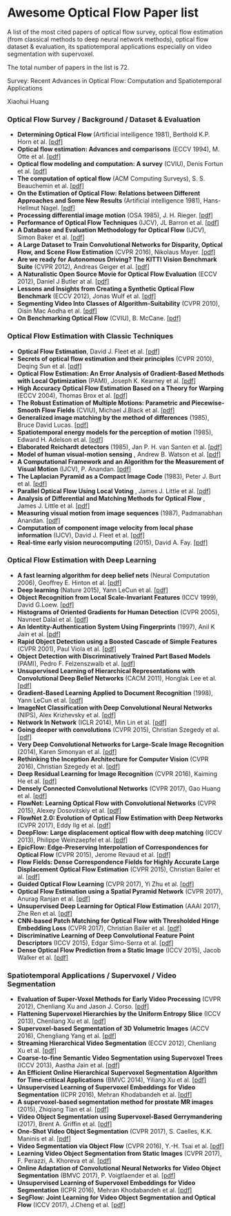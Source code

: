 # Awesome Optical Flow Paper list 

A list of the most cited papers of optical flow survey, optical flow estimation (from classical methods to deep neural network methods), optical flow dataset & evaluation, its spatiotemporal applications especially on video segmentation with supervoxel.

The total number of papers in the list is 72.

Survey: Recent Advances in Optical Flow: Computation and Spatiotemporal Applications

Xiaohui Huang

### Optical Flow Survey / Background / Dataset & Evaluation
- **Determining Optical Flow** (Artificial intelligence 1981), Berthold K.P. Horn et al. [[pdf]](http://image.diku.dk/imagecanon/material/HornSchunckOptical_Flow.pdf)
- **Optical flow estimation: Advances and comparisons** (ECCV 1994), M. Otte et al. [[pdf]](https://link.springer.com/chapter/10.1007/3-540-57956-7_5)
- **Optical flow modeling and computation: A survey** (CVIU), Denis Fortun et al. [[pdf]](https://hal.inria.fr/hal-01104081v2/document)
- **The computation of optical flow** (ACM Computing Surveys), S. S. Beauchemin et al. [[pdf]](http://www.csd.uwo.ca/faculty/beau/PAPERS/acm-95.pdf)
- **On the Estimation of Optical Flow: Relations between Different Approaches and Some New Results** (Artificial intelligence 1981), Hans-Hellmut Nagel. [[pdf]](http://www-pequan.lip6.fr/~bereziat/cours/master/vision/papers/nagel87.pdf)
- **Processing differential image motion** (OSA 1985), J. H. Rieger. [[pdf]](https://www.osapublishing.org/josaa/abstract.cfm?uri=josaa-2-2-354)
- **Performance of Optical Flow Techniques** (IJCV), JL Barron et al. [[pdf]](http://www.cs.toronto.edu/~fleet/research/Papers/ijcv-94.pdf)
- **A Database and Evaluation Methodology for Optical Flow** (IJCV), Simon Baker et al. [[pdf]](http://static.cs.brown.edu/people/black/Papers/flowEval07.pdf)
- **A Large Dataset to Train Convolutional Networks for Disparity, Optical Flow, and Scene Flow Estimation** (CVPR 2016), Nikolaus Mayer. [[pdf]](https://arxiv.org/pdf/1512.02134.pdf)
- **Are we ready for Autonomous Driving? The KITTI Vision Benchmark Suite** (CVPR 2012),  Andreas Geiger et al. [[pdf]](http://www.cvlibs.net/publications/Geiger2012CVPR.pdf)
- **A Naturalistic Open Source Movie for Optical Flow Evaluation** (ECCV 2012), Daniel J Butler at al. [[pdf]](https://homes.cs.washington.edu/~djbutler/papers/ButlerECCV2012.pdf)
- **Lessons and Insights from Creating a Synthetic Optical Flow Benchmark** (ECCV 2012), Jonas Wulf et al. [[pdf]](http://files.is.tue.mpg.de/black/papers/WulffECCVws2012.pdf)
- **Segmenting Video Into Classes of Algorithm-Suitability** (CVPR 2010), Oisin Mac Aodha et al. [[pdf]](http://citeseerx.ist.psu.edu/viewdoc/download?doi=10.1.1.615.3634&rep=rep1&type=pdf)
- **On Benchmarking Optical Flow** (CVIU), B. McCane. [[pdf]](https://ac.els-cdn.com/S1077314201909300/1-s2.0-S1077314201909300-main.pdf?_tid=41e8248e-ca4c-11e7-abcf-00000aab0f6c&acdnat=1510781633_1ecc3afce772ba8afbb15fcf3705cabb)

### Optical Flow Estimation with Classic Techniques
- **Optical Flow Estimation**, David J. Fleet et al. [[pdf]](http://www.cs.toronto.edu/~fleet/research/Papers/flowChapter05.pdf)
- **Secrets of optical flow estimation and their principles** (CVPR 2010), Deqing Sun et al. [[pdf]](http://ieeexplore.ieee.org/stamp/stamp.jsp?arnumber=5539939)
- **Optical Flow Estimation: An Error Analysis of Gradient-Based Methods with Local Optimization** (PAMI), Joseph K. Kearney et al. [[pdf]](http://ieeexplore.ieee.org/stamp/stamp.jsp?arnumber=4767897)
- **High Accuracy Optical Flow Estimation Based on a Theory for Warping** (ECCV 2004), Thomas Brox et al. [[pdf]](http://citeseerx.ist.psu.edu/viewdoc/download?doi=10.1.1.84.4669&rep=rep1&type=pdf)
- **The Robust Estimation of Multiple Motions: Parametric and Piecewise-Smooth Flow Fields** (CVIU), Michael J.Black et al. [[pdf]](http://cs.brown.edu/~black/Papers/cviu.63.1.1996.pdf)
- **Generalized image matching by the method of differences** (1985), Bruce David Lucas. [[pdf]](https://www.ri.cmu.edu/pub_files/pub4/lucas_bruce_d_1984_1/lucas_bruce_d_1984_1.pdf)
- **Spatiotemporal energy models for the perception of motion** (1985), Edward H. Adelson et al. [[pdf]](http://persci.mit.edu/pub_pdfs/spatio85.pdf)
- **Elaborated Reichardt detectors** (1985), Jan P. H. van Santen et al. [[pdf]](http://cns.bu.edu/Profiles/Mingolla.html/cnsftp/pdf/vanSantenSperling1985EReichardt.pdf)
- **Model of human visual-motion sensing** , Andrew B. Watson et al. [[pdf]](https://www.osapublishing.org/DirectPDFAccess/906BD1FA-00E2-8F7B-8917C5DD77CC87E4_1949/josaa-2-2-322.pdf?da=1&id=1949&seq=0&mobile=no)
- **A Computational Framework and an Algorithm for the Measurement of Visual Motion** (IJCV), P. Anandan. [[pdf]](http://www-pequan.lip6.fr/~bereziat/cours/master/vision/papers/anandan89.pdf)
- **The Laplacian Pyramid as a Compact Image Code** (1983), Peter J. Burt et al. [[pdf]](http://persci.mit.edu/pub_pdfs/pyramid83.pdf)
- **Parallel Optical Flow Using Local Voting** , James J. Little et al. [[pdf]](http://www.kyb.tuebingen.mpg.de/fileadmin/user_upload/files/publications/pdfs/pdf778.pdf)
- **Analysis of Differential and Matching Methods for Optical Flow** , James J. Little et al. [[pdf]](http://ieeexplore.ieee.org/stamp/stamp.jsp?arnumber=47107)
- **Measuring visual motion from image sequences** (1987), Padmanabhan Anandan. [[pdf]](https://web.cs.umass.edu/publication/docs/1987/UM-CS-1987-021.pdf)
- **Computation of component image velocity from local phase information** (IJCV), David J. Fleet et al. [[pdf]](https://link.springer.com/article/10.1007/BF00056772)
- **Real-time early vision neurocomputing** (2015), David A. Fay. [[pdf]](http://ieeexplore.ieee.org/stamp/stamp.jsp?arnumber=155250)

### Optical Flow Estimation with Deep Learning
- **A fast learning algorithm for deep belief nets** (Neural Computation 2006), Geoffrey E. Hinton et al. [[pdf]](https://www.cs.toronto.edu/~hinton/absps/fastnc.pdf)
- **Deep learning** (Nature 2015), Yann LeCun et al. [[pdf]](https://www.nature.com/articles/nature14539.pdf)
- **Object Recognition from Local Scale-Invariant Features** (ICCV 1999), David G.Loew. [[pdf]](http://www.cs.ubc.ca/~lowe/papers/iccv99.pdf)
- **Histograms of Oriented Gradients for Human Detection** (CVPR 2005), Navneet Dalal et al. [[pdf]](https://courses.engr.illinois.edu/ece420/fa2017/hog_for_human_detection.pdf)
- **An Identity-Authentication System Using Fingerprints** (1997), Anil K Jain et al. [[pdf]](http://ieeexplore.ieee.org/stamp/stamp.jsp?arnumber=628674)
- **Rapid Object Detection using a Boosted Cascade of Simple Features** (CVPR 2001), Paul Viola et al. [[pdf]](https://www.cs.cmu.edu/~efros/courses/LBMV07/Papers/viola-cvpr-01.pdf)
- **Object Detection with Discriminatively Trained Part Based Models** (PAMI), Pedro F. Felzenszwalb et al. [[pdf]](https://cs.brown.edu/~pff/papers/lsvm-pami.pdf)
- **Unsupervised Learning of Hierarchical Representations with Convolutional Deep Belief Networks** (CACM 2011), Honglak Lee et al. [[pdf]](https://www.cs.princeton.edu/~rajeshr/papers/cacm2011-researchHighlights-convDBN.pdf)
- **Gradient-Based Learning Applied to Document Recognition** (1998), Yann LeCun et al. [[pdf]](http://yann.lecun.com/exdb/publis/pdf/lecun-01a.pdf)
- **ImageNet Classification with Deep Convolutional Neural Networks** (NIPS), Alex Krizhevsky et al. [[pdf]](https://papers.nips.cc/paper/4824-imagenet-classification-with-deep-convolutional-neural-networks.pdf)
- **Network In Network** (ICLR 2014), Min Lin et al. [[pdf]](https://arxiv.org/pdf/1312.4400.pdf)
- **Going deeper with convolutions** (CVPR 2015), Christian Szegedy et al. [[pdf]](https://arxiv.org/pdf/1409.4842.pdf)
- **Very Deep Convolutional Networks for Large-Scale Image Recognition** (2014), Karen Simonyan et al. [[pdf]](https://arxiv.org/pdf/1409.1556.pdf)
- **Rethinking the Inception Architecture for Computer Vision** (CVPR 2016), Christian Szegedy et al. [[pdf]](https://arxiv.org/pdf/1512.00567.pdf)
- **Deep Residual Learning for Image Recognition** (CVPR 2016), Kaiming He et al. [[pdf]](https://www.cv-foundation.org/openaccess/content_cvpr_2016/papers/He_Deep_Residual_Learning_CVPR_2016_paper.pdf)
- **Densely Connected Convolutional Networks** (CVPR 2017), Gao Huang et al. [[pdf]](https://arxiv.org/pdf/1608.06993.pdf)
- **FlowNet: Learning Optical Flow with Convolutional Networks** (CVPR 2015), Alexey Dosovitskiy et al. [[pdf]](http://ieeexplore.ieee.org/stamp/stamp.jsp?arnumber=7410673)
- **FlowNet 2.0: Evolution of Optical Flow Estimation with Deep Networks** (CVPR 2017), Eddy Ilg et al. [[pdf]](https://arxiv.org/pdf/1612.01925.pdf)
- **DeepFlow: Large displacement optical flow with deep matching** (ICCV 2013), Philippe Weinzaepfel et al. [[pdf]](https://www.cv-foundation.org/openaccess/content_iccv_2013/papers/Weinzaepfel_DeepFlow_Large_Displacement_2013_ICCV_paper.pdf)
- **EpicFlow: Edge-Preserving Interpolation of Correspondences for Optical Flow** (CVPR 2015), Jerome Revaud et al. [[pdf]](https://arxiv.org/pdf/1501.02565.pdf)
- **Flow Fields: Dense Correspondence Fields for Highly Accurate Large Displacement Optical Flow Estimation** (CVPR 2015), Christian Bailer et al. [[pdf]](https://arxiv.org/pdf/1508.05151.pdf)
- **Guided Optical Flow Learning** (CVPR 2017), Yi Zhu et al. [[pdf]](https://arxiv.org/pdf/1702.02295.pdf)
- **Optical Flow Estimation using a Spatial Pyramid Network** (CVPR 2017), Anurag Ranjan et al. [[pdf]](https://arxiv.org/pdf/1611.00850.pdf)
- **Unsupervised Deep Learning for Optical Flow Estimation** (AAAI 2017), Zhe Ren et al. [[pdf]](https://aaai.org/ocs/index.php/AAAI/AAAI17/paper/view/14388/13940)
- **CNN-based Patch Matching for Optical Flow with Thresholded Hinge Embedding Loss** (CVPR 2017), Christian Bailer et al. [[pdf]](https://arxiv.org/pdf/1607.08064.pdf)
- **Discriminative Learning of Deep Convolutional Feature Point Descriptors** (ICCV 2015), Edgar Simo-Serra et al. [[pdf]](http://ieeexplore.ieee.org/stamp/stamp.jsp?arnumber=7410379)
- **Dense Optical Flow Prediction from a Static Image** (ICCV 2015), Jacob Walker et al. [[pdf]](http://ieeexplore.ieee.org/stamp/stamp.jsp?arnumber=7410638)

### Spatiotemporal Applications / Supervoxel / Video Segmentation
- **Evaluation of Super-Voxel Methods for Early Video Processing** (CVPR 2012), Chenliang Xu and Jason J. Corso. [[pdf]](https://www.cse.buffalo.edu//~jcorso/pubs/jcorso_CVPR2012_svx.pdf)
- **Flattening Supervoxel Hierarchies by the Uniform Entropy Slice** (ICCV 2013), Chenliang Xu et al. [[pdf]](https://www.cse.buffalo.edu//~jcorso/pubs/jcorso_ICCV2013_hieflat.pdf)
- **Supervoxel-based Segmentation of 3D Volumetric Images** (ACCV 2016), Chengliang Yang et al. [[pdf]](https://www.cise.ufl.edu/~cy2/pdf/0528.pdf)
- **Streaming Hierarchical Video Segmentation** (ECCV 2012), Chenliang Xu et al. [[pdf]](https://www.cse.buffalo.edu//~jcorso/pubs/jcorso_ECCV2012_streamgbh.pdf)
- **Coarse-to-fine Semantic Video Segmentation using Supervoxel Trees** (ICCV 2013), Aastha Jain et al. [[pdf]](http://ieeexplore.ieee.org/stamp/stamp.jsp?arnumber=6751342&tag=1)
- **An Efficient Online Hierarchical Supervoxel Segmentation Algorithm for Time-critical Applications** (BMVC 2014), Yiliang Xu et al. [[pdf]](http://www.bmva.org/bmvc/2014/files/paper129.pdf)
- **Unsupervised Learning of Supervoxel Embeddings for Video Segmentation** (ICPR 2016), Mehran Khodabandeh et al. [[pdf]](http://www.sfu.ca/~smuralid/papers/ICPR2016.pdf)
- **A supervoxel-based segmentation method for prostate MR images** (2015), Zhiqiang Tian et al. [[pdf]](https://www.ncbi.nlm.nih.gov/pmc/articles/PMC4736748/)
- **Video Object Segmentation using Supervoxel-Based Gerrymandering** (2017), Brent A. Griffin et al. [[pdf]](https://arxiv.org/pdf/1704.05165.pdf)
- **One-Shot Video Object Segmentation** (CVPR 2017), S. Caelles, K.K. Maninis et al. [[pdf]](http://openaccess.thecvf.com/content_cvpr_2017/papers/Caelles_One-Shot_Video_Object_CVPR_2017_paper.pdf)
- **Video Segmentation via Object Flow** (CVPR 2016), Y.-H. Tsai et al. [[pdf]](http://vllab1.ucmerced.edu/~ytsai/CVPR16/cvpr16_segmentation.pdf)
- **Learning Video Object Segmentation from Static Images** (CVPR 2017), F. Perazzi, A. Khoreva et al. [[pdf]](https://graphics.ethz.ch/~perazzif/masktrack/files/masktrack.pdf)
- **Online Adaptation of Convolutional Neural Networks for Video Object Segmentation** (BMVC 2017), P. Voigtlaender et al. [[pdf]](https://arxiv.org/pdf/1706.09364.pdf)
- **Unsupervised Learning of Supervoxel Embeddings for Video Segmentation** (ICPR 2016), Mehran Khodabandeh et al. [[pdf]](http://www.sfu.ca/~smuralid/papers/ICPR2016.pdf)
- **SegFlow: Joint Learning for Video Object Segmentation and Optical Flow** (ICCV 2017), J.Cheng et al. [[pdf]](https://arxiv.org/pdf/1709.06750.pdf)
